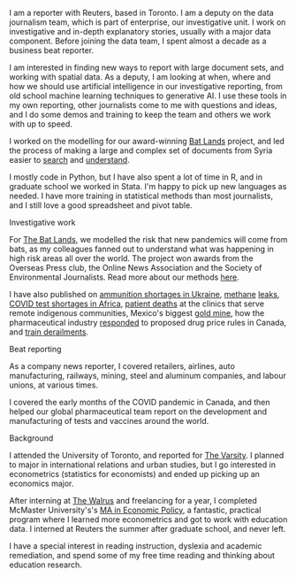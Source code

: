 I am a reporter with Reuters, based in Toronto. I am a deputy on the data journalism team, which is part of enterprise, our investigative unit. I work on investigative and in-depth explanatory stories, usually with a major data component. Before joining the data team, I spent almost a decade as a business beat reporter.

I am interested in finding new ways to report with large document sets, and working with spatial data. As a deputy, I am looking at when, where and how we should use artificial intelligence in our investigative reporting, from old school machine learning techniques to generative AI. I use these tools in my own reporting, other journalists come to me with questions and ideas, and I do some demos and training to keep the team and others we work with up to speed.

I worked on the modelling for our award-winning [Bat Lands](https://www.reuters.com/investigates/special-report/global-pandemic-bats-jumpzones/) project, and led the process of making a large and complex set of documents from Syria easier to [search](https://www.reuters.com/investigates/special-report/syria-security-mass-graves/) and [understand](https://www.reuters.com/investigations/iran-had-imperial-ambitions-syria-secret-embassy-papers-show-why-it-failed-2025-05-01/). 

I mostly code in Python, but I have also spent a lot of time in R, and in graduate school we worked in Stata. I'm happy to pick up new languages as needed. I have more training in statistical methods than most journalists, and I still love a good spreadsheet and pivot table.

Investigative work

For [The Bat Lands](https://www.reuters.com/investigates/special-report/global-pandemic-bats-jumpzones/), we modelled the risk that new pandemics will come from bats, as my colleagues fanned out to understand what was happening in high risk areas all over the world. The project won awards from the Overseas Press club, the Online News Association and the Society of Environmental Journalists. Read more about our methods [here](https://www.reuters.com/investigates/special-report/global-pandemic-bats-methodology/).

I have also published on [ammunition shortages in Ukraine](https://www.reuters.com/investigates/special-report/ukraine-crisis-artillery/), [methane](https://www.reuters.com/markets/commodities/pemex-platform-mexico-leaked-clouds-methane-even-after-un-alert-data-shows-2024-02-09/) [leaks](https://www.reuters.com/business/environment/mexicos-pemex-put-off-repairs-despite-vast-methane-leaks-documents-sources-2024-03-22/), [COVID test shortages in Africa](https://www.reuters.com/investigates/special-report/health-coronavirus-africa-cepheid/), [patient deaths](https://www.reuters.com/article/world/deaths-bad-outcomes-elude-scrutiny-at-canadas-indigenous-clinics-idUSKBN1X3155/) at the clinics that serve remote indigenous communities, Mexico's biggest [gold mine](https://www.reuters.com/article/business/exclusive-goldcorp-struggles-with-leak-at-mexican-mine-idUSKCN10Z1YN/), how the pharmaceutical industry [responded](https://www.reuters.com/business/healthcare-pharmaceuticals/drugmakers-offer-canada-c1-billion-scrap-some-pending-pricing-rules-2020-11-15/) to proposed drug price rules in Canada, and [train derailments](https://www.reuters.com/article/business/exclusive-cn-rail-derailment-numbers-soared-before-recent-crashes-idUSKBN0MJ0AZ/).

Beat reporting

As a company news reporter, I covered retailers, airlines, auto manufacturing, railways, mining, steel and aluminum companies, and labour unions, at various times. 

I covered the early months of the COVID pandemic in Canada, and then helped our global pharmaceutical team report on the development and manufacturing of tests and vaccines around the world.

Background

I attended the University of Toronto, and reported for [The Varsity](https://thevarsity.ca/). I planned to major in international relations and urban studies, but I go interested in econometrics (statistics for economists) and ended up picking up an economics major.

After interning at [The Walrus](https://thewalrus.ca/) and freelancing for a year, I completed McMaster University's's [MA in Economic Policy](https://economics.mcmaster.ca/graduate-programs/ma-in-economic-policy/), a fantastic, practical program where I learned more econometrics and got to work with education data. I interned at Reuters the summer after graduate school, and never left. 

I have a special interest in reading instruction, dyslexia and academic remediation, and spend some of my free time reading and thinking about education research.